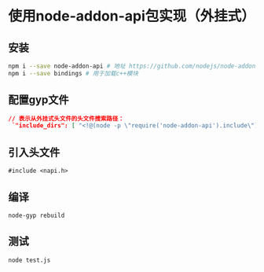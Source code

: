 # 使用node-addon-api包实现（外挂式）
## 安装
```bash   
npm i --save node-addon-api # 地址 https://github.com/nodejs/node-addon-api
npm i --save bindings # 用于加载c++模块
```

## 配置gyp文件
```json
// 表示从外挂式头文件的头文件搜索路径：
 `"include_dirs": [ "<!@(node -p \"require('node-addon-api').include\")" ]`
```
## 引入头文件
`#include <napi.h>`

## 编译
`node-gyp rebuild`

## 测试
`node test.js`

